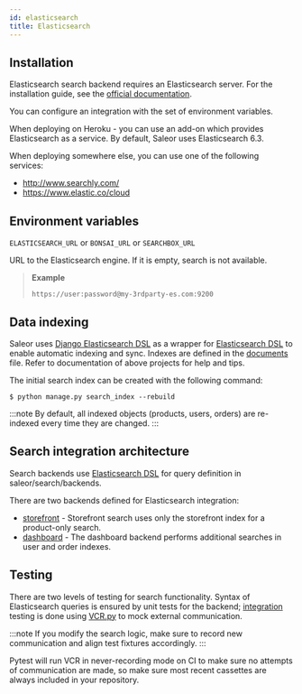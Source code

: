 ```yaml
---
id: elasticsearch
title: Elasticsearch
---
```


## Installation

Elasticsearch search backend requires an Elasticsearch server.
For the installation guide, see the [official documentation](https://www.elastic.co/guide/en/elasticsearch/reference/current/index.html).

You can configure an integration with the set of environment variables.

When deploying on Heroku - you can use an add-on which provides Elasticsearch as a service. By default, Saleor uses Elasticsearch 6.3.

When deploying somewhere else, you can use one of the following services:

- http://www.searchly.com/
- https://www.elastic.co/cloud

## Environment variables

`ELASTICSEARCH_URL` or `BONSAI_URL` or `SEARCHBOX_URL`

URL to the Elasticsearch engine. If it is empty, search is not available.

> **Example**
>
> `https://user:password@my-3rdparty-es.com:9200`

## Data indexing

Saleor uses [Django Elasticsearch DSL](https://github.com/sabricot/django-elasticsearch-dsl) as a wrapper for [Elasticsearch DSL](https://github.com/elastic/elasticsearch-dsl-py) to enable automatic indexing and sync.
Indexes are defined in the [documents](https://github.com/saleor/saleor/search/documents.py) file.
Refer to documentation of above projects for help and tips.

The initial search index can be created with the following command:

```shell-session
$ python manage.py search_index --rebuild
```

:::note
By default, all indexed objects (products, users, orders) are re-indexed every time they are changed.
:::

## Search integration architecture

Search backends use [Elasticsearch DSL](https://github.com/elastic/elasticsearch-dsl-py) for query definition in saleor/search/backends.

There are two backends defined for Elasticsearch integration:

- [storefront](https://github.com/mirumee/saleor/blob/master/saleor/search/backends/elasticsearch_storefront.py) - Storefront search uses only the storefront index for a product-only search.
- [dashboard](https://github.com/mirumee/saleor/blob/master/saleor/search/backends/elasticsearch_dashboard.py) - The dashboard backend performs additional searches in user and order indexes.

## Testing

There are two levels of testing for search functionality.
Syntax of Elasticsearch queries is ensured by unit tests for the backend; [integration](https://github.com/saleor/saleor/tests/test_search.py) testing is done using [VCR.py](https://github.com/kevin1024/vcrpy) to mock external communication.

:::note
If you modify the search logic, make sure to record new communication and align test fixtures accordingly.
:::

Pytest will run VCR in never-recording mode on CI to make sure no attempts of communication are made, so make sure most recent cassettes are always included in your repository.
